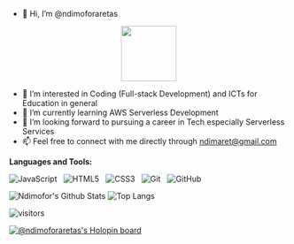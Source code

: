 - 👋 Hi, I’m @ndimoforaretas

<div id="header" align="center">
  <img src="https://media.giphy.com/media/ZeFG00TVXs54Pw4c8e/giphy.gif" width="100"/>
</div>



- 👀 I’m interested in Coding (Full-stack Development) and ICTs for Education in general
- 🌱 I’m currently learning AWS Serverless Development
- 💞️ I’m looking forward to pursuing a career in Tech especially Serverless Services
- 📫 Feel free to connect with me directly through ndimaret@gmail.com

**Languages and Tools:** 

![JavaScript](https://img.shields.io/badge/-JavaScript-black?logo=javascript&style=social)&nbsp;&nbsp;
![HTML5](https://img.shields.io/badge/-HTML5-black?logo=html5&style=social)&nbsp;&nbsp;
![CSS3](https://img.shields.io/badge/-CSS3-black?logo=css3&style=social)&nbsp;&nbsp;
![Git](https://img.shields.io/badge/-Git-black?logo=git&style=social)&nbsp;&nbsp;
![GitHub](https://img.shields.io/badge/-GitHub-black?logo=github&style=social)&nbsp;&nbsp;

![Ndimofor's Github Stats](https://github-readme-stats.vercel.app/api?username=ndimoforaretas&count_private=true&show_icons=true&include_all_commits=true)
![Top Langs](https://github-readme-stats.vercel.app/api/top-langs/?username=ndimoforaretas&hide=TeX&layout=compact)

![visitors](https://visitor-badge.glitch.me/badge?page_id=ndimoforaretas.visitor-badge&left_color=green&right_color=#fa0760)


[![@ndimoforaretas's Holopin board](https://holopin.me/ndimoforaretas)](https://holopin.io/@ndimoforaretas)
<!---
ndimoforaretas/ndimoforaretas is a ✨ special ✨ repository because its `README.md` (this file) appears on your GitHub profile.
You can click the Preview link to take a look at your changes.
--->
